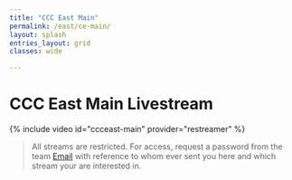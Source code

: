 ```yaml
---
title: "CCC East Main"
permalink: /east/ce-main/
layout: splash
entries_layout: grid
classes: wide

---
```


# CCC East Main Livestream

{% include video id="ccceast-main" provider="restreamer" %}

> All streams are restricted. For access, request a password from the team [Email](mailto:james@site-walk.org) with reference to whom ever sent you here and which stream your are interested in.